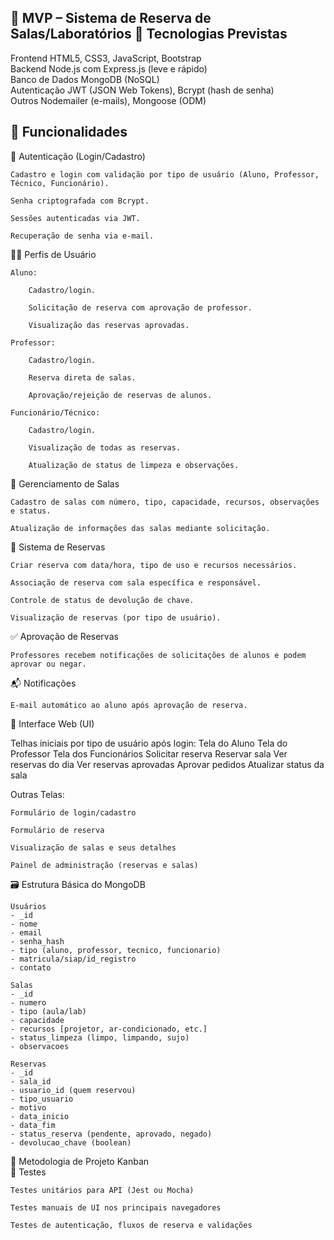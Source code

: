 🎯 MVP – Sistema de Reserva de Salas/Laboratórios
🔧 Tecnologias Previstas
---
Frontend	HTML5, CSS3, JavaScript, Bootstrap \
Backend	Node.js com Express.js (leve e rápido) \
Banco de Dados	MongoDB (NoSQL) \
Autenticação	JWT (JSON Web Tokens), Bcrypt (hash de senha) \
Outros	Nodemailer (e-mails), Mongoose (ODM) 

🧩 Funcionalidades
---
🔐 Autenticação (Login/Cadastro)

    Cadastro e login com validação por tipo de usuário (Aluno, Professor, Técnico, Funcionário).

    Senha criptografada com Bcrypt.

    Sessões autenticadas via JWT.

    Recuperação de senha via e-mail.

🧑‍🎓 Perfis de Usuário

    Aluno:

        Cadastro/login.

        Solicitação de reserva com aprovação de professor.

        Visualização das reservas aprovadas.

    Professor:

        Cadastro/login.

        Reserva direta de salas.

        Aprovação/rejeição de reservas de alunos.

    Funcionário/Técnico:

        Cadastro/login.

        Visualização de todas as reservas.

        Atualização de status de limpeza e observações.

🏫 Gerenciamento de Salas

    Cadastro de salas com número, tipo, capacidade, recursos, observações e status.

    Atualização de informações das salas mediante solicitação.

📆 Sistema de Reservas

    Criar reserva com data/hora, tipo de uso e recursos necessários.

    Associação de reserva com sala específica e responsável.

    Controle de status de devolução de chave.

    Visualização de reservas (por tipo de usuário).

✅ Aprovação de Reservas

    Professores recebem notificações de solicitações de alunos e podem aprovar ou negar.

📬 Notificações

    E-mail automático ao aluno após aprovação de reserva.

📱 Interface Web (UI)

Telhas iniciais por tipo de usuário após login:
Tela do Aluno	Tela do Professor	Tela dos Funcionários
Solicitar reserva	Reservar sala	Ver reservas do dia
Ver reservas aprovadas	Aprovar pedidos	Atualizar status da sala

Outras Telas:

    Formulário de login/cadastro

    Formulário de reserva

    Visualização de salas e seus detalhes

    Painel de administração (reservas e salas)

🗃️ Estrutura Básica do MongoDB
```plaintext
Usuários
- _id
- nome
- email
- senha_hash
- tipo (aluno, professor, tecnico, funcionario)
- matricula/siap/id_registro
- contato

Salas
- _id
- numero
- tipo (aula/lab)
- capacidade
- recursos [projetor, ar-condicionado, etc.]
- status_limpeza (limpo, limpando, sujo)
- observacoes

Reservas
- _id
- sala_id
- usuario_id (quem reservou)
- tipo_usuario
- motivo
- data_inicio
- data_fim
- status_reserva (pendente, aprovado, negado)
- devolucao_chave (boolean)
```

📅 Metodologia de Projeto
Kanban \
🧪 Testes

    Testes unitários para API (Jest ou Mocha)

    Testes manuais de UI nos principais navegadores

    Testes de autenticação, fluxos de reserva e validações

